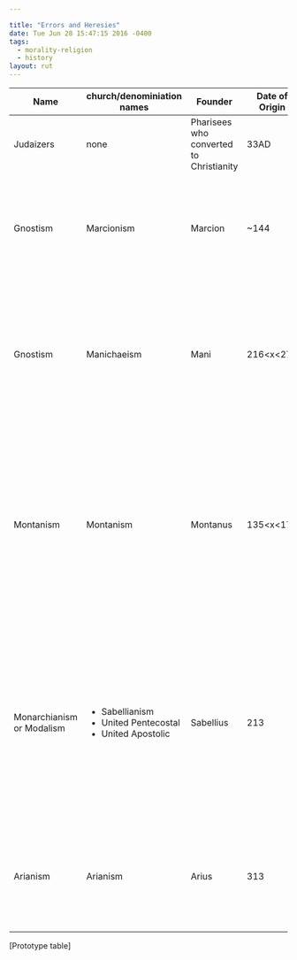```yaml
---

title: "Errors and Heresies"
date: Tue Jun 28 15:47:15 2016 -0400
tags:
  - morality-religion
  - history
layout: rut
---
```



|Name|church/denominiation names|Founder|Date of Origin|prevalent through|Errors|References|
|--|--|--|--|--|--|--|
|Judaizers|none|Pharisees who converted to Christianity|33AD|~387|All converts must follow all aspects of Jewish law|"Judaizers." *Wikipedia: The Free Encyclopedia*. Wikimedia Foundation, Inc. <https://en.wikipedia.org/w/index.php?title=Judaizers&oldid=722295897>|
|Gnostism|Marcionism|Marcion|~144|~5th Century| <ul><li>Belief in a "good" god and a separate "bad" or "evil" god</li><li>Belief that matter is evil</li></ul>|"Marcionism" *Wikipedia: The Free Encyclopedia*. Wikimedia Foundation, Inc. <https://en.wikipedia.org/w/index.php?title=Marcionism&oldid=723010381>
|Gnostism|Manichaeism|Mani|216&lt;x&lt;276|~780|<ul><li>Belief in a "good" god and a separate "bad" or "evil" god</li><li>Belief that matter is evil</li><li>Suicide and abortion as a moral good</li></ul>|"Manichaeism" *Wikipedia: The Free Encyclopedia*. Wikimedia Foundation, Inc. <https://en.wikipedia.org/w/index.php?title=Manichaeism&oldid=727087727>|
|Montanism|Montanism|Montanus|135&lt;x&lt;177|!385|<ul><li>First known example of predicting the end of the world based on private revelation</li><li>Private interpretation supercedes the magisterium of the universal Church</li></ul>|"Montanism" *Wikipedia: The Free Encyclopedia*. Wikimedia Foundation, Inc. <https://en.wikipedia.org/w/index.php?title=Montanism&oldid=725945324>
|Monarchianism or Modalism|<ul><li>Sabellianism</li><li>United Pentecostal</li><li>United Apostolic</li></ul>|Sabellius|213|present|Belief that 3 persons of hte Trinity are in fact just different names for the same single person.|<ul><li>"Modalism" *Theopedia: An encyclopedia of Biblical Christianity.* [Christian Web Foundation](http://www.christianwebfoundation.org/) <http://www.theopedia.com/modalism> Last Viewed 2016-06-28.</li><li>"Sabellianism" *ENCYCLOPÆDIA BRITANNICA* Encyclopædia Britannica, Inc. <https://www.britannica.com/topic/Sabellianism> Last Viewed 2016-06-28.</li><li>"Monarchianism" *ENCYCLOPÆDIA BRITANNICA* Encyclopædia Britannica, Inc. <https://www.britannica.com/topic/Monarchianism> Last Viewed 2016-06-28.</li><li>"Sabellianism" *Wikipedia: The Free Encyclopedia*. Wikimedia Foundation, Inc. <https://en.wikipedia.org/w/index.php?title=Sabellianism&oldid=724356414></li></ul>
|Arianism|Arianism|Arius|313|before the eighth century|<ul><li>Jesus is a created being, not God</li><li>"described the Son as a second, or inferior God"</li></ul>|"Arianism" *The Catholic Encyclopedia* Encyclopedia Press, Inc. <http://www.newadvent.org/cathen/01707c.htm> Last Viewed 2016-06-28.</li></ul>
[Prototype table] 
